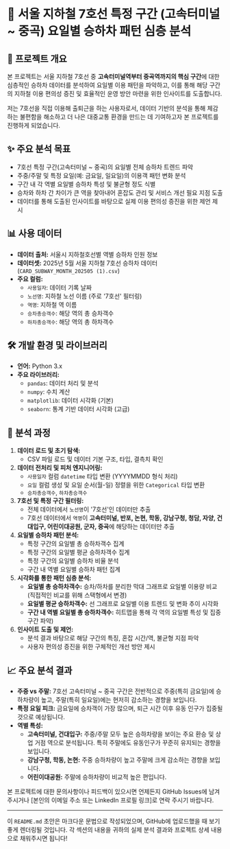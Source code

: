 # 🚉 서울 지하철 7호선 특정 구간 (고속터미널 ~ 중곡) 요일별 승하차 패턴 심층 분석

## 📖 프로젝트 개요

본 프로젝트는 서울 지하철 7호선 중 **고속터미널역부터 중곡역까지의 핵심 구간**에 대한 심층적인 승하차 데이터를 분석하여 요일별 이용 패턴을 파악하고, 이를 통해 해당 구간의 지하철 이용 편의성 증진 및 효율적인 운영 방안 마련을 위한 인사이트를 도출합니다.

저는 7호선을 직접 이용해 출퇴근을 하는 사용자로서, 데이터 기반의 분석을 통해 체감하는 불편함을 해소하고 더 나은 대중교통 환경을 만드는 데 기여하고자 본 프로젝트를 진행하게 되었습니다.

## ✨ 주요 분석 목표

* 7호선 특정 구간(고속터미널 ~ 중곡)의 요일별 전체 승하차 트렌드 파악
* 주중/주말 및 특정 요일(예: 금요일, 일요일)의 이용객 패턴 변화 분석
* 구간 내 각 역별 요일별 승하차 특성 및 불균형 정도 식별
* 승차와 하차 간 차이가 큰 역을 찾아내어 혼잡도 관리 및 서비스 개선 필요 지점 도출
* 데이터를 통해 도출된 인사이트를 바탕으로 실제 이용 편의성 증진을 위한 제언 제시

## 📊 사용 데이터

* **데이터 출처:**  서울시 지하철호선별 역별 승하차 인원 정보
* **데이터셋:** 2025년 5월 서울 지하철 7호선 승하차 데이터 (`CARD_SUBWAY_MONTH_202505 (1).csv`)
* **주요 컬럼:**
    * `사용일자`: 데이터 기록 날짜
    * `노선명`: 지하철 노선 이름 (주로 '7호선' 필터링)
    * `역명`: 지하철 역 이름
    * `승차총승객수`: 해당 역의 총 승차객수
    * `하차총승객수`: 해당 역의 총 하차객수

## 🛠️ 개발 환경 및 라이브러리

* **언어:** Python 3.x
* **주요 라이브러리:**
    * `pandas`: 데이터 처리 및 분석
    * `numpy`: 수치 계산
    * `matplotlib`: 데이터 시각화 (기본)
    * `seaborn`: 통계 기반 데이터 시각화 (고급)

## 🚀 분석 과정

1.  **데이터 로드 및 초기 탐색:**
    * CSV 파일 로드 및 데이터 기본 구조, 타입, 결측치 확인
2.  **데이터 전처리 및 피처 엔지니어링:**
    * `사용일자` 컬럼 `datetime` 타입 변환 (YYYYMMDD 형식 처리)
    * `요일` 컬럼 생성 및 요일 순서(월-일) 정렬을 위한 `Categorical` 타입 변환
    * `승차총승객수`, `하차총승객수` 
3.  **7호선 및 특정 구간 필터링:**
    * 전체 데이터에서 `노선명`이 '7호선'인 데이터만 추출
    * 7호선 데이터에서 `역명`이 **고속터미널, 반포, 논현, 학동, 강남구청, 청담, 자양, 건대입구, 어린이대공원, 군자, 중곡**에 해당하는 데이터만 추출
4.  **요일별 승하차 패턴 분석:**
    * 특정 구간의 요일별 총 승하차객수 집계
    * 특정 구간의 요일별 평균 승하차객수 집계
    * 특정 구간의 요일별 승하차 비율 분석
    * 구간 내 역별 요일별 승하차 패턴 집계
5.  **시각화를 통한 패턴 심층 분석:**
    * **요일별 총 승하차객수:** 승차/하차를 분리한 막대 그래프로 요일별 이용량 비교 (직접적인 비교를 위해 스택형에서 변경)
    * **요일별 평균 승하차객수:** 선 그래프로 요일별 이용 트렌드 및 변화 추이 시각화
    * **구간 내 역별 요일별 총 승하차객수:** 히트맵을 통해 각 역의 요일별 특성 및 집중 구간 파악)
6.  **인사이트 도출 및 제언:**
    * 분석 결과 바탕으로 해당 구간의 특징, 혼잡 시간/역, 불균형 지점 파악
    * 사용자 편의성 증진을 위한 구체적인 개선 방안 제시

## 📈 주요 분석 결과

* **주중 vs 주말:** 7호선 고속터미널 ~ 중곡 구간은 전반적으로 주중(특히 금요일)에 승하차량이 높고, 주말(특히 일요일)에는 현저히 감소하는 경향을 보입니다. 
* **특정 요일 피크:** 금요일에 승차객이 가장 많으며, 퇴근 시간 이후 유동 인구가 집중될 것으로 예상됩니다. 
* **역별 특성:**
    * **고속터미널, 건대입구:** 주중/주말 모두 높은 승하차량을 보이는 주요 환승 및 상업 거점 역으로 분석됩니다. 특히 주말에도 유동인구가 꾸준히 유지되는 경향을 보입니다.
    * **강남구청, 학동, 논현:** 주중 승하차량이 높고 주말에 크게 감소하는 경향을 보입니다.
    * **어린이대공원:** 주말에 승하차량이 비교적 높은 편입니다.
      

본 프로젝트에 대한 문의사항이나 피드백이 있으시면 언제든지 GitHub Issues에 남겨주시거나 [본인의 이메일 주소 또는 LinkedIn 프로필 링크]로 연락 주시기 바랍니다.

---

이 `README.md` 초안은 마크다운 문법으로 작성되었으며, GitHub에 업로드했을 때 보기 좋게 렌더링될 것입니다. 각 섹션의 내용을 귀하의 실제 분석 결과와 프로젝트 상세 내용으로 채워주시면 됩니다!
